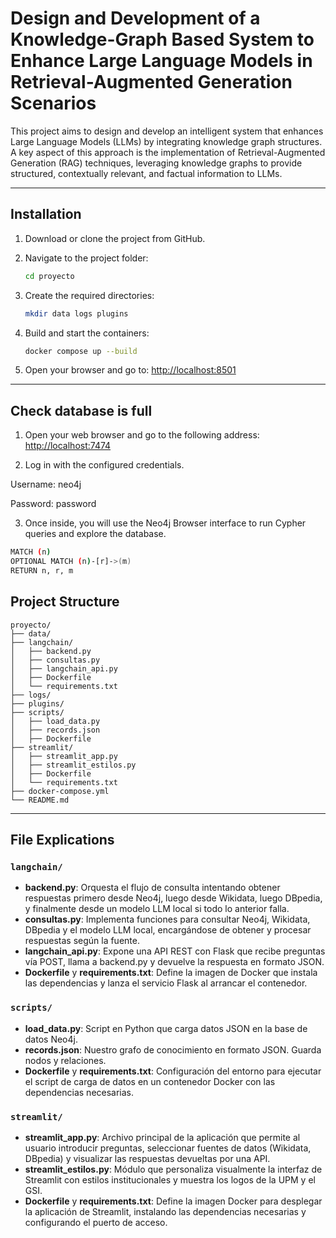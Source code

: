 # Design and Development of a Knowledge-Graph Based System to Enhance Large Language Models in Retrieval-Augmented Generation Scenarios

This project aims to design and develop an intelligent system that enhances Large Language Models (LLMs) by integrating knowledge graph structures. A key aspect of this approach is the implementation of Retrieval-Augmented Generation (RAG) techniques, leveraging knowledge graphs to provide structured, contextually relevant, and factual information to LLMs.

---

## Installation

1. Download or clone the project from GitHub.
2. Navigate to the project folder:

   ```bash
   cd proyecto
   ```
3. Create the required directories:

   ```bash
   mkdir data logs plugins
   ```
4. Build and start the containers:

   ```bash
   docker compose up --build
   ```
5. Open your browser and go to: [http://localhost:8501](http://localhost:8501)

---

## Check database is full

1. Open your web browser and go to the following address: [http://localhost:7474](http://localhost:7474)

2. Log in with the configured credentials. 

Username: neo4j

Password: password

3. Once inside, you will use the Neo4j Browser interface to run Cypher queries and explore the database.
  ```bash
  MATCH (n)
  OPTIONAL MATCH (n)-[r]->(m)
  RETURN n, r, m
  ```

## Project Structure

```
proyecto/
├── data/                              
├── langchain/            
│   ├── backend.py        
│   ├── consultas.py      
│   ├── langchain_api.py  
│   ├── Dockerfile        
│   └── requirements.txt  
├── logs/                 
├── plugins/              
├── scripts/              
│   ├── load_data.py      
│   ├── records.json    
│   ├── Dockerfile        
├── streamlit/            
│   ├── streamlit_app.py       
│   ├── streamlit_estilos.py  
│   ├── Dockerfile             
│   └── requirements.txt       
├── docker-compose.yml    
└── README.md             
```

---

## File Explications

### `langchain/`

* **backend.py**: Orquesta el flujo de consulta intentando obtener respuestas primero desde Neo4j, luego desde Wikidata, luego DBpedia, y finalmente desde un modelo LLM local si todo lo anterior falla.
* **consultas.py**:  Implementa funciones para consultar Neo4j, Wikidata, DBpedia y el modelo LLM local, encargándose de obtener y procesar respuestas según la fuente.
* **langchain_api.py**: Expone una API REST con Flask que recibe preguntas vía POST, llama a backend.py y devuelve la respuesta en formato JSON.
* **Dockerfile** y **requirements.txt**: Define la imagen de Docker que instala las dependencias y lanza el servicio Flask al arrancar el contenedor.

### `scripts/`

* **load_data.py**: Script en Python que carga datos JSON en la base de datos Neo4j. 
* **records.json**: Nuestro grafo de conocimiento en formato JSON. Guarda nodos y relaciones.
* **Dockerfile** y **requirements.txt**: Configuración del entorno para ejecutar el script de carga de datos en un contenedor Docker con las dependencias necesarias.

### `streamlit/`

* **streamlit_app.py**: Archivo principal de la aplicación que permite al usuario introducir preguntas, seleccionar fuentes de datos (Wikidata, DBpedia) y visualizar las respuestas devueltas por una API.
* **streamlit_estilos.py**: Módulo que personaliza visualmente la interfaz de Streamlit con estilos institucionales y muestra los logos de la UPM y el GSI.
* **Dockerfile** y **requirements.txt**: Define la imagen Docker para desplegar la aplicación de Streamlit, instalando las dependencias necesarias y configurando el puerto de acceso.
